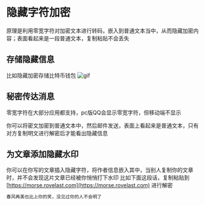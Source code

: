 # 隐藏字符加密

原理是利用零宽字符对加密文本进行转码，嵌入到普通文本当中，从而隐藏加密内容；表面看起来是一段普通文本，复制粘贴不会丢失  

## 存储隐藏信息  

比如隐藏加密存储比特币钱包
![gif](https://raw.githubusercontent.com/rover95/morse-encrypt/master/src/assets/morse-b.gif)

## 秘密传达消息

零宽字符在大部分应用都支持，pc版QQ会显示零宽字符，但移动端不显示

你可以将密文加密到普通文本中，然后邮件发送，表面上看起来是普通文本，只有对方复制明文进行解密后才能看出隐藏信息

## 为文章添加隐藏水印

你可以在你写的文章插入隐藏字符，将作者信息嵌入其中，当别人复制你的文章时，并不会发现这片文章已经被你悄悄打下水印
比如下面这段话，复制粘贴到 [https://morse.rovelast.com](https://morse.rovelast.com) 进行解密

```txt
春风再美也比上你的笑，‌‍‌​‍‍‍​‌‌‌‍​‌​‌‍‌‌​‌‍​‌‌‌​‍没见过你的人不会明了
```
